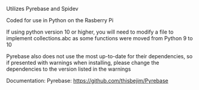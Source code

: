 Utilizes Pyrebase and Spidev

Coded for use in Python on the Rasberry Pi

If using python version 10 or higher, you will need to modify a file to implement collections.abc as some functions were moved from Python 9 to 10

Pyrebase also does not use the most up-to-date for their dependencies, so if presented with warnings when installing, please change the dependencies to the version listed in the warnings

Documentation:
  Pyrebase: https://github.com/thisbejim/Pyrebase
  
